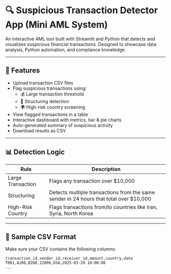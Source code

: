# 🔍 Suspicious Transaction Detector App (Mini AML System)

An interactive AML tool built with Streamlit and Python that detects and visualizes suspicious financial transactions. Designed to showcase data analysis, Python automation, and compliance knowledge.

---

## 🚀 Features

- Upload transaction CSV files
- Flag suspicious transactions using:
  - 💰 Large transaction threshold
  - 🧩 Structuring detection
  - 🌍 High-risk country screening
- View flagged transactions in a table
- Interactive dashboard with metrics, bar & pie charts
- Auto-generated summary of suspicious activity
- Download results as CSV

---

## 📊 Detection Logic

| Rule | Description |
|------|-------------|
| Large Transaction | Flags any transaction over $10,000 |
| Structuring | Detects multiple transactions from the same sender in 24 hours that total over $10,000 |
| High-Risk Country | Flags transactions from/to countries like Iran, Syria, North Korea |

---

## 📁 Sample CSV Format

Make sure your CSV contains the following columns:

```csv
transaction_id,sender_id,receiver_id,amount,country,date
T001,A100,B200,12000,USA,2025-03-20 10:00:00
...
